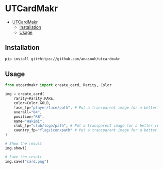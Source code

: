 # UTCardMakr

- [UTCardMakr](#utcardmakr)
  - [Installation](#installation)
  - [Usage](#usage)

## Installation

```sh
pip install git+https://github.com/anasouh/utcardmakr
```

## Usage

```py
from utcardmakr import create_card, Rarity, Color

img = create_card(
    rarity=Rarity.RARE,
    color=Color.GOLD, 
    face_fp="player/face/path", # Put a transparent image for a better result
    overall="84", 
    position="RB", 
    name="Hakimi", 
    club_fp="club/logo/path", # Put a transparent image for a better result
    country_fp="flag/icon/path" # Put a transparent image for a better result
)

# Show the result
img.show()

# Save the result
img.save("card.png")
```